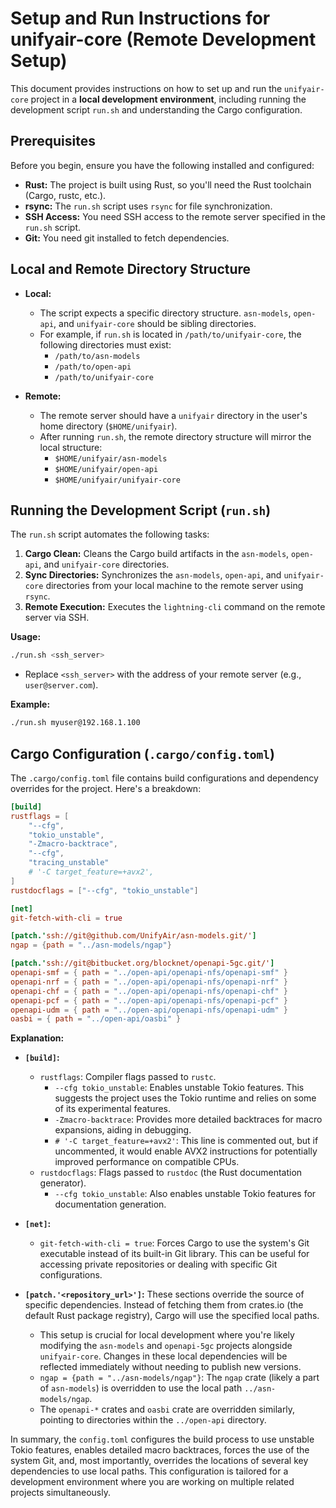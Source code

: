# Setup and Run Instructions for unifyair-core (Remote Development Setup)

This document provides instructions on how to set up and run the `unifyair-core` project in a **local development environment**, including running the development script `run.sh` and understanding the Cargo configuration.

## Prerequisites
Before you begin, ensure you have the following installed and configured:

-   **Rust:** The project is built using Rust, so you'll need the Rust toolchain (Cargo, rustc, etc.).
-   **rsync:** The `run.sh` script uses `rsync` for file synchronization.
-   **SSH Access:** You need SSH access to the remote server specified in the `run.sh` script.
-   **Git:** You need git installed to fetch dependencies.

## Local and Remote Directory Structure
-   **Local:**
    -   The script expects a specific directory structure. `asn-models`, `open-api`, and `unifyair-core` should be sibling directories.
    -   For example, if `run.sh` is located in `/path/to/unifyair-core`, the following directories must exist:
        -   `/path/to/asn-models`
        -   `/path/to/open-api`
        -   `/path/to/unifyair-core`

-   **Remote:**
    -   The remote server should have a `unifyair` directory in the user's home directory (`$HOME/unifyair`).
    -   After running `run.sh`, the remote directory structure will mirror the local structure:
        -   `$HOME/unifyair/asn-models`
        -   `$HOME/unifyair/open-api`
        -   `$HOME/unifyair/unifyair-core`

## Running the Development Script (`run.sh`)

The `run.sh` script automates the following tasks:

1.  **Cargo Clean:** Cleans the Cargo build artifacts in the `asn-models`, `open-api`, and `unifyair-core` directories.
2.  **Sync Directories:** Synchronizes the `asn-models`, `open-api`, and `unifyair-core` directories from your local machine to the remote server using `rsync`.
3.  **Remote Execution:** Executes the `lightning-cli` command on the remote server via SSH.

**Usage:**

```bash
./run.sh <ssh_server>
```

-   Replace `<ssh_server>` with the address of your remote server (e.g., `user@server.com`).

**Example:**

```bash
./run.sh myuser@192.168.1.100
```

## Cargo Configuration (`.cargo/config.toml`)
The `.cargo/config.toml` file contains build configurations and dependency overrides for the project. Here's a breakdown:

```toml
[build]
rustflags = [
    "--cfg",
    "tokio_unstable",
    "-Zmacro-backtrace",
    "--cfg",
    "tracing_unstable"
    # '-C target_feature=+avx2',
]
rustdocflags = ["--cfg", "tokio_unstable"]

[net]
git-fetch-with-cli = true

[patch.'ssh://git@github.com/UnifyAir/asn-models.git/']
ngap = {path = "../asn-models/ngap"}

[patch.'ssh://git@bitbucket.org/blocknet/openapi-5gc.git/']
openapi-smf = { path = "../open-api/openapi-nfs/openapi-smf" }
openapi-nrf = { path = "../open-api/openapi-nfs/openapi-nrf" }
openapi-chf = { path = "../open-api/openapi-nfs/openapi-chf" }
openapi-pcf = { path = "../open-api/openapi-nfs/openapi-pcf" }
openapi-udm = { path = "../open-api/openapi-nfs/openapi-udm" }
oasbi = { path = "../open-api/oasbi" }
```

**Explanation:**

-   **`[build]`:**
    -   `rustflags`: Compiler flags passed to `rustc`.
        -   `--cfg tokio_unstable`: Enables unstable Tokio features.  This suggests the project uses the Tokio runtime and relies on some of its experimental features.
        -   `-Zmacro-backtrace`: Provides more detailed backtraces for macro expansions, aiding in debugging.
        -   `# '-C target_feature=+avx2'`:  This line is commented out, but if uncommented, it would enable AVX2 instructions for potentially improved performance on compatible CPUs.
    -   `rustdocflags`:  Flags passed to `rustdoc` (the Rust documentation generator).
        -    `--cfg tokio_unstable`:  Also enables unstable Tokio features for documentation generation.

-   **`[net]`:**
    -   `git-fetch-with-cli = true`: Forces Cargo to use the system's Git executable instead of its built-in Git library. This can be useful for accessing private repositories or dealing with specific Git configurations.

-   **`[patch.'<repository_url>']`:**  These sections override the source of specific dependencies.  Instead of fetching them from crates.io (the default Rust package registry), Cargo will use the specified local paths.
    -   This setup is crucial for local development where you're likely modifying the `asn-models` and `openapi-5gc` projects alongside `unifyair-core`. Changes in these local dependencies will be reflected immediately without needing to publish new versions.
    -   `ngap = {path = "../asn-models/ngap"}`:  The `ngap` crate (likely a part of `asn-models`) is overridden to use the local path `../asn-models/ngap`.
    -   The `openapi-*` crates and `oasbi` crate are overridden similarly, pointing to directories within the `../open-api` directory.

In summary, the `config.toml` configures the build process to use unstable Tokio features, enables detailed macro backtraces, forces the use of the system Git, and, most importantly, overrides the locations of several key dependencies to use local paths. This configuration is tailored for a development environment where you are working on multiple related projects simultaneously.